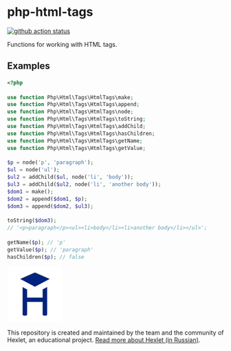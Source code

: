 # php-html-tags

[![github action status](https://github.com/hexlet-components/php-html-tags/workflows/PHP%20CI/badge.svg)](../../actions)

Functions for working with HTML tags.

## Examples

```php
<?php

use function Php\Html\Tags\HtmlTags\make;
use function Php\Html\Tags\HtmlTags\append;
use function Php\Html\Tags\HtmlTags\node;
use function Php\Html\Tags\HtmlTags\toString;
use function Php\Html\Tags\HtmlTags\addChild;
use function Php\Html\Tags\HtmlTags\hasChildren;
use function Php\Html\Tags\HtmlTags\getName;
use function Php\Html\Tags\HtmlTags\getValue;

$p = node('p', 'paragraph');
$ul = node('ul');
$ul2 = addChild($ul, node('li', 'body'));
$ul3 = addChild($ul2, node('li', 'another body'));
$dom1 = make();
$dom2 = append($dom1, $p);
$dom3 = append($dom2, $ul3);

toString($dom3);
// '<p>paragraph</p><ul><li>body</li><li>another body</li></ul>';

getName($p); // 'p'
getValue($p); // 'paragraph'
hasChildren($p); // false
```

[![Hexlet Ltd. logo](https://raw.githubusercontent.com/Hexlet/assets/master/images/hexlet_logo128.png)](https://ru.hexlet.io/pages/about?utm_source=github&utm_medium=link&utm_campaign=php-html-tags)

This repository is created and maintained by the team and the community of Hexlet, an educational project. [Read more about Hexlet (in Russian)](https://ru.hexlet.io/pages/about?utm_source=github&utm_medium=link&utm_campaign=php-html-tags).
